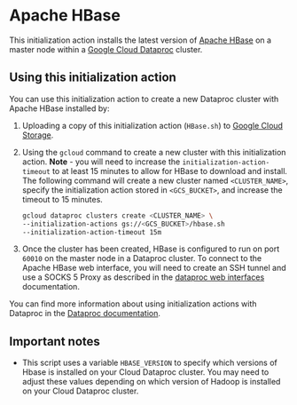 # Apache HBase

This initialization action installs the latest version of [Apache HBase](https://hbase.apache.org/) on a master node within a [Google Cloud Dataproc](https://cloud.google.com/dataproc) cluster.

## Using this initialization action
You can use this initialization action to create a new Dataproc cluster with Apache HBase installed by:

1. Uploading a copy of this initialization action (`HBase.sh`) to [Google Cloud Storage](https://cloud.google.com/storage).
1. Using the `gcloud` command to create a new cluster with this initialization action. **Note** - you will need to increase the `initialization-action-timeout` to at least 15 minutes to allow for HBase to download and install. The following command will create a new cluster named `<CLUSTER_NAME>`, specify the initialization action stored in `<GCS_BUCKET>`, and increase the timeout to 15 minutes.

    ```bash
    gcloud dataproc clusters create <CLUSTER_NAME> \
    --initialization-actions gs://<GCS_BUCKET>/hbase.sh   
    --initialization-action-timeout 15m
    ```
1. Once the cluster has been created, HBase is configured to run on port `60010` on the master node in a Dataproc cluster. To connect to the Apache HBase web interface, you will need to create an SSH tunnel and use a SOCKS 5 Proxy as described in the [dataproc web interfaces](https://cloud.google.com/dataproc/cluster-web-interfaces) documentation.

You can find more information about using initialization actions with Dataproc in the [Dataproc documentation](https://cloud.google.com/dataproc/init-actions).

## Important notes
* This script uses a variable `HBASE_VERSION`  to specify which versions of Hbase  is installed on your Cloud Dataproc cluster. You may need to adjust these values depending on which version of Hadoop is installed on your Cloud Dataproc cluster.
